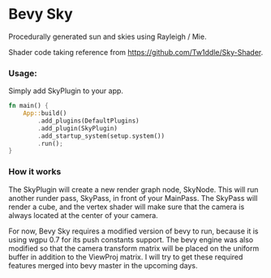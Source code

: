 # Bevy Sky

Procedurally generated sun and skies using Rayleigh / Mie.

Shader code taking reference from https://github.com/Tw1ddle/Sky-Shader.

### Usage:

Simply add SkyPlugin to your app.
```rust
fn main() {
    App::build()
        .add_plugins(DefaultPlugins)
        .add_plugin(SkyPlugin)
        .add_startup_system(setup.system())
        .run();
}
```

### How it works

The SkyPlugin will create a new render graph node, SkyNode. This will run another runder pass,
SkyPass, in front of your MainPass. The SkyPass will render a cube, and the vertex shader will make sure
that the camera is always located at the center of your camera.

For now, Bevy Sky requires a modified version of bevy to run, because it is using wgpu 0.7
for its push constants support. The bevy engine was also modified so that the camera transform
matrix will be placed on the uniform buffer in addition to the ViewProj matrix. I will try to get
these required features merged into bevy master in the upcoming days.
